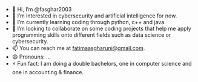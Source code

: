 - 👋 Hi, I’m @fasghar2003
- 👀 I’m interested in cybersecurity and artificial intelligence for now.
- 🌱 I’m currently learning coding through python, c++ and java.
- 💞️ I’m looking to collaborate on some coding projects that help me apply programming skills onto different fields such as data science or cybersecurity.
- 📫 You can reach me at fatimaasgharuni@gmail.com.
- 😄 Pronouns: ...
- ⚡ Fun fact: I am doing a double bachelors, one in computer science and one in accounting & finance.

<!---
fasghar2003/fasghar2003 is a ✨ special ✨ repository because its `README.md` (this file) appears on your GitHub profile.
You can click the Preview link to take a look at your changes.
--->

